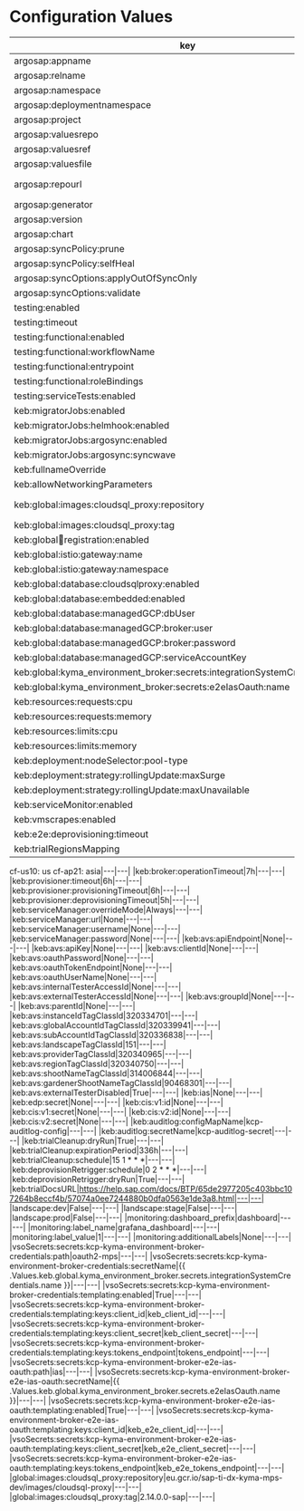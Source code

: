 # Configuration Values

|      key        |        dev      |         stage  |      prod      |
|-----------------|-----------------|----------------|----------------|
|argosap:appname|keb|---|---|
|argosap:relname|None|---|---|
|argosap:namespace|argo|---|---|
|argosap:deploymentnamespace|kcp-system|---|---|
|argosap:project|kcp|---|---|
|argosap:valuesrepo|None|---|---|
|argosap:valuesref|main|---|---|
|argosap:valuesfile|None|---|---|
|argosap:repourl|https://common.repositories.cloud.sap/artifactory/kyma-sre-helm/|---|---|
|argosap:generator|False|---|---|
|argosap:version|None|---|---|
|argosap:chart|None|---|---|
|argosap:syncPolicy:prune|False|---|---|
|argosap:syncPolicy:selfHeal|True|---|---|
|argosap:syncOptions:applyOutOfSyncOnly|True|---|---|
|argosap:syncOptions:validate|False|---|---|
|testing:enabled|True|---|---|
|testing:timeout|300|---|---|
|testing:functional:enabled|False|---|---|
|testing:functional:workflowName|None|---|---|
|testing:functional:entrypoint|main|---|---|
|testing:functional:roleBindings|None|---|---|
|testing:serviceTests:enabled|True|---|---|
|keb:migratorJobs:enabled|True|---|---|
|keb:migratorJobs:helmhook:enabled|False|---|---|
|keb:migratorJobs:argosync:enabled|True|---|---|
|keb:migratorJobs:argosync:syncwave|5|---|---|
|keb:fullnameOverride|kcp-kyma-environment-broker|---|---|
|keb:allowNetworkingParameters|False|---|---|
|keb:global:images:cloudsql_proxy:repository|eu.gcr.io/sap-ti-dx-kyma-mps-dev/images/cloudsql-proxy|---|---|
|keb:global:images:cloudsql_proxy:tag|2.11.3-sap|---|---|
|keb:global:compass:registration:enabled|false|---|---|
|keb:global:istio:gateway:name|kyma-gateway|---|---|
|keb:global:istio:gateway:namespace|kyma-system|---|---|
|keb:global:database:cloudsqlproxy:enabled|True|---|---|
|keb:global:database:embedded:enabled|False|---|---|
|keb:global:database:managedGCP:dbUser|None|---|---|
|keb:global:database:managedGCP:broker:user|None|---|---|
|keb:global:database:managedGCP:broker:password|None|---|---|
|keb:global:database:managedGCP:serviceAccountKey|None|---|---|
|keb:global:kyma_environment_broker:secrets:integrationSystemCredentials:name|kcp-kyma-environment-broker-credentials|---|---|
|keb:global:kyma_environment_broker:secrets:e2eIasOauth:name|kcp-kyma-environment-broker-e2e-ias-oauth|---|---|
|keb:resources:requests:cpu|100m|---|---|
|keb:resources:requests:memory|512Mi|---|---|
|keb:resources:limits:cpu|1|---|---|
|keb:resources:limits:memory|4Gi|---|---|
|keb:deployment:nodeSelector:pool-type|app|---|---|
|keb:deployment:strategy:rollingUpdate:maxSurge|50%|---|---|
|keb:deployment:strategy:rollingUpdate:maxUnavailable|0%|---|---|
|keb:serviceMonitor:enabled|False|---|---|
|keb:vmscrapes:enabled|True|---|---|
|keb:e2e:deprovisioning:timeout|120m|---|---|
|keb:trialRegionsMapping|cf-eu10: europe
cf-us10: us
cf-ap21: asia|---|---|
|keb:broker:operationTimeout|7h|---|---|
|keb:provisioner:timeout|6h|---|---|
|keb:provisioner:provisioningTimeout|6h|---|---|
|keb:provisioner:deprovisioningTimeout|5h|---|---|
|keb:serviceManager:overrideMode|Always|---|---|
|keb:serviceManager:url|None|---|---|
|keb:serviceManager:username|None|---|---|
|keb:serviceManager:password|None|---|---|
|keb:avs:apiEndpoint|None|---|---|
|keb:avs:apiKey|None|---|---|
|keb:avs:clientId|None|---|---|
|keb:avs:oauthPassword|None|---|---|
|keb:avs:oauthTokenEndpoint|None|---|---|
|keb:avs:oauthUserName|None|---|---|
|keb:avs:internalTesterAccessId|None|---|---|
|keb:avs:externalTesterAccessId|None|---|---|
|keb:avs:groupId|None|---|---|
|keb:avs:parentId|None|---|---|
|keb:avs:instanceIdTagClassId|320334701|---|---|
|keb:avs:globalAccountIdTagClassId|320339941|---|---|
|keb:avs:subAccountIdTagClassId|320336838|---|---|
|keb:avs:landscapeTagClassId|151|---|---|
|keb:avs:providerTagClassId|320340965|---|---|
|keb:avs:regionTagClassId|320340750|---|---|
|keb:avs:shootNameTagClassId|314006844|---|---|
|keb:avs:gardenerShootNameTagClassId|90468301|---|---|
|keb:avs:externalTesterDisabled|True|---|---|
|keb:ias|None|---|---|
|keb:edp:secret|None|---|---|
|keb:cis:v1:id|None|---|---|
|keb:cis:v1:secret|None|---|---|
|keb:cis:v2:id|None|---|---|
|keb:cis:v2:secret|None|---|---|
|keb:auditlog:configMapName|kcp-auditlog-config|---|---|
|keb:auditlog:secretName|kcp-auditlog-secret|---|---|
|keb:trialCleanup:dryRun|True|---|---|
|keb:trialCleanup:expirationPeriod|336h|---|---|
|keb:trialCleanup:schedule|15 1 * * *|---|---|
|keb:deprovisionRetrigger:schedule|0 2 * * *|---|---|
|keb:deprovisionRetrigger:dryRun|True|---|---|
|keb:trialDocsURL|https://help.sap.com/docs/BTP/65de2977205c403bbc107264b8eccf4b/57074a0ee7244880b0dfa0563e1de3a8.html|---|---|
|landscape:dev|False|---|---|
|landscape:stage|False|---|---|
|landscape:prod|False|---|---|
|monitoring:dashboard_prefix|dashboard|---|---|
|monitoring:label_name|grafana_dashboard|---|---|
|monitoring:label_value|1|---|---|
|monitoring:additionalLabels|None|---|---|
|vsoSecrets:secrets:kcp-kyma-environment-broker-credentials:path|oauth2-mps|---|---|
|vsoSecrets:secrets:kcp-kyma-environment-broker-credentials:secretName|{{ .Values.keb.global.kyma_environment_broker.secrets.integrationSystemCredentials.name }}|---|---|
|vsoSecrets:secrets:kcp-kyma-environment-broker-credentials:templating:enabled|True|---|---|
|vsoSecrets:secrets:kcp-kyma-environment-broker-credentials:templating:keys:client_id|keb_client_id|---|---|
|vsoSecrets:secrets:kcp-kyma-environment-broker-credentials:templating:keys:client_secret|keb_client_secret|---|---|
|vsoSecrets:secrets:kcp-kyma-environment-broker-credentials:templating:keys:tokens_endpoint|tokens_endpoint|---|---|
|vsoSecrets:secrets:kcp-kyma-environment-broker-e2e-ias-oauth:path|ias|---|---|
|vsoSecrets:secrets:kcp-kyma-environment-broker-e2e-ias-oauth:secretName|{{ .Values.keb.global.kyma_environment_broker.secrets.e2eIasOauth.name }}|---|---|
|vsoSecrets:secrets:kcp-kyma-environment-broker-e2e-ias-oauth:templating:enabled|True|---|---|
|vsoSecrets:secrets:kcp-kyma-environment-broker-e2e-ias-oauth:templating:keys:client_id|keb_e2e_client_id|---|---|
|vsoSecrets:secrets:kcp-kyma-environment-broker-e2e-ias-oauth:templating:keys:client_secret|keb_e2e_client_secret|---|---|
|vsoSecrets:secrets:kcp-kyma-environment-broker-e2e-ias-oauth:templating:keys:tokens_endpoint|keb_e2e_tokens_endpoint|---|---|
|global:images:cloudsql_proxy:repository|eu.gcr.io/sap-ti-dx-kyma-mps-dev/images/cloudsql-proxy|---|---|
|global:images:cloudsql_proxy:tag|2.14.0.0-sap|---|---|
